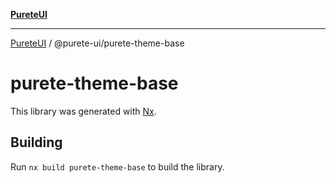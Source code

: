 [**PureteUI**](../../README.md)

***

[PureteUI](../../packages.md) / @purete-ui/purete-theme-base

# purete-theme-base

This library was generated with [Nx](https://nx.dev).

## Building

Run `nx build purete-theme-base` to build the library.
